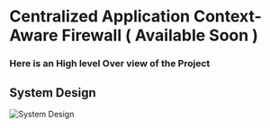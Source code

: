 # Centralized Application Context-Aware Firewall ( Available Soon )

### Here is an High level Over view of the Project

## System Design

![System Design](https://github.com/thisisharshavardhan/Context-Aware-Centralized-Application-Firewall/blob/main/Public/Screenshot%202024-09-15%20172342.png?raw=true)


